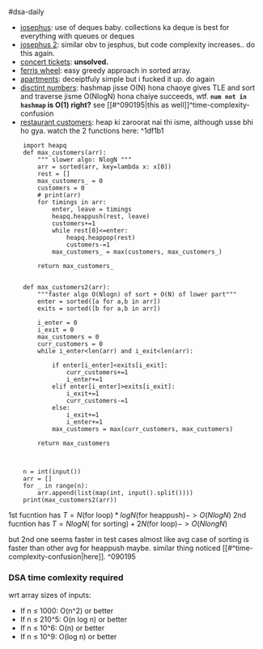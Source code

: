 #dsa-daily
- [josephus](https://cses.fi/problemset/task/2162): use of deques baby. collections ka deque is best for everything with queues or deques
- [josephus 2](https://cses.fi/problemset/task/2163): similar obv to jesphus, but code complexity increases.. do this again.
- [concert tickets](https://cses.fi/problemset/task/1091): **unsolved.**
- [ferris wheel](https://cses.fi/problemset/task/1090): easy greedy approach in sorted array.
- [apartments](https://cses.fi/problemset/task/1084): deceiptfuly simple but i fucked it up. do again
- [disctint numbers](https://cses.fi/problemset/task/1621): hashmap jisse O(N) hona chaoye gives TLE and sort and traverse jisme O(NlogN) hona chaiye succeeds, wtf. **`num not in hashmap` is O(1) right?** see [[#^090195|this as well]]^time-complexity-confusion 
- [restaurant customers](https://cses.fi/problemset/task/1619): heap ki zaroorat nai thi isme, although usse bhi ho gya.
	watch the 2 functions here: ^1df1b1
```
	import heapq
	def max_customers(arr):
	    """ slower algo: NlogN """
	    arr = sorted(arr, key=lambda x: x[0])
	    rest = []
	    max_customers_ = 0
	    customers = 0
	    # print(arr)
	    for timings in arr:
	        enter, leave = timings
	        heapq.heappush(rest, leave)
	        customers+=1
	        while rest[0]<=enter:
	            heapq.heappop(rest)
	            customers-=1
	        max_customers_ = max(customers, max_customers_)
	
	    return max_customers_
	
	
	def max_customers2(arr):
	    """faster algo O(Nlogn) of sort + O(N) of lower part"""
	    enter = sorted([a for a,b in arr])
	    exits = sorted([b for a,b in arr])
	
	    i_enter = 0
	    i_exit = 0
	    max_customers = 0
	    curr_customers = 0
	    while i_enter<len(arr) and i_exit<len(arr):
	
	        if enter[i_enter]<exits[i_exit]:
	            curr_customers+=1
	            i_enter+=1
	        elif enter[i_enter]>exits[i_exit]:
	            i_exit+=1
	            curr_customers-=1
	        else:
	            i_exit+=1
	            i_enter+=1
	        max_customers = max(curr_customers, max_customers)
	    
	    return max_customers
	
	
	
	n = int(input())
	arr = []
	for _ in range(n):
	    arr.append(list(map(int, input().split())))
	print(max_customers2(arr))
```

1st fucntion has $T = N (\text{for loop}) * logN (\text{for heappush}) -> O(NlogN)$
2nd fucntion has $T = NlogN (\text{ for sorting}) + 2N (\text{for loop}) -> O(NlongN)$ 

but 2nd one seems faster in test cases almost like avg case of sorting is faster than other avg for heappush maybe. similar thing noticed [[#^time-complexity-confusion|here]]. ^090195

### DSA time comlexity required

wrt array sizes of inputs:

- If n ≤ 1000: O(n^2) or better
- If n ≤ 210^5: O(n log n) or better
- If n ≤ 10^6: O(n) or better
- If n ≤ 10^9: O(log n) or better



